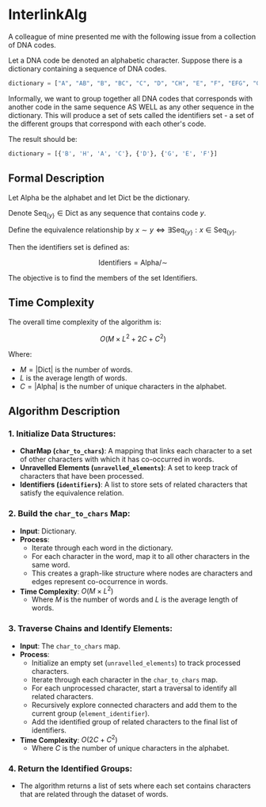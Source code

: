 # InterlinkAlg
A colleague of mine presented me with the following issue from a collection of DNA codes.

Let a DNA code be denoted an alphabetic character. Suppose there is a dictionary containing a sequence of DNA codes. 
```python 
dictionary = ["A", "AB", "B", "BC", "C", "D", "CH", "E", "F", "EFG", "G", "FG", "H"]
```
Informally, we want to group together all DNA codes that corresponds with another code in the same sequence AS WELL as any 
other sequence in the dictionary. This will produce a set of sets called the identifiers set - a set of the different groups
that correspond with each other's code.

The result should be:
```python 
dictionary = [{'B', 'H', 'A', 'C'}, {'D'}, {'G', 'E', 'F'}]
```

## Formal Description

Let $\text{Alpha}$ be the alphabet and let $\text{Dict}$ be the dictionary.

Denote $\text{Seq}_{\{y\}} \in \text{Dict}$ as any sequence that contains code $y$.

Define the equivalence relationship by $x \sim y \iff \exists \text{Seq}_{\{y\}} : x \in \text{Seq}_{\{y\}}$.

Then the identifiers set is defined as:

$$
\text{Identifiers} = \text{Alpha} / \sim
$$

The objective is to find the members of the set $\text{Identifiers}$.

## Time Complexity

The overall time complexity of the algorithm is:

$$
O(M \times L^2 + 2C + C^2)
$$

Where:
-  $M = |\text{Dict}|$ is the number of words.
- $L$ is the average length of words.
- $C=|\text{Alpha}|$ is the number of unique characters in the alphabet.

## Algorithm Description
### 1. Initialize Data Structures:
- **CharMap (`char_to_chars`)**: A mapping that links each character to a set of other characters with which it has co-occurred in words.
- **Unravelled Elements (`unravelled_elements`)**: A set to keep track of characters that have been processed.
- **Identifiers (`identifiers`)**: A list to store sets of related characters that satisfy the equivalence relation.

### 2. Build the `char_to_chars` Map:

- **Input**: Dictionary.
- **Process**:
  - Iterate through each word in the dictionary.
  - For each character in the word, map it to all other characters in the same word.
  - This creates a graph-like structure where nodes are characters and edges represent co-occurrence in words.
- **Time Complexity**: $O(M \times L^2)$
  - Where $M$ is the number of words and $L$ is the average length of words.

### 3. Traverse Chains and Identify Elements:

- **Input**: The `char_to_chars` map.
- **Process**:
  - Initialize an empty set (`unravelled_elements`) to track processed characters.
  - Iterate through each character in the `char_to_chars` map.
  - For each unprocessed character, start a traversal to identify all related characters.
  - Recursively explore connected characters and add them to the current group (`element_identifier`).
  - Add the identified group of related characters to the final list of identifiers.
- **Time Complexity**: $O(2C + C^2)$
  - Where $C$ is the number of unique characters in the alphabet.

### 4. Return the Identified Groups:

- The algorithm returns a list of sets where each set contains characters that are related through the dataset of words.
